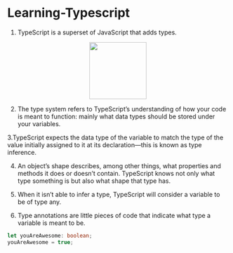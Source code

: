 # Learning-Typescript
1. TypeScript is a superset of JavaScript that adds types.
 <p align="center">
   <img src="https://github.com/VinitGurjar/Learning-Typescript/assets/97173586/0b6e1b33-1996-4e4b-a9d7-a0a79801d1d6" width="130" height="130" />
 </p>
 
2. The type system refers to TypeScript’s understanding of how your code is meant to function: mainly what data types should be stored under your variables.

3.TypeScript expects the data type of the variable to match the type of the value initially assigned to it at its declaration—this is known as type inference.

4. An object’s shape describes, among other things, what properties and methods it does or doesn’t contain. TypeScript knows not only what type something is but also what shape that type has.
  
5. When it isn’t able to infer a type, TypeScript will consider a variable to be of type any.
   
6. Type annotations are little pieces of code that indicate what type a variable is meant to be.

```typescript
let youAreAwesome: boolean;
youAreAwesome = true;
```


